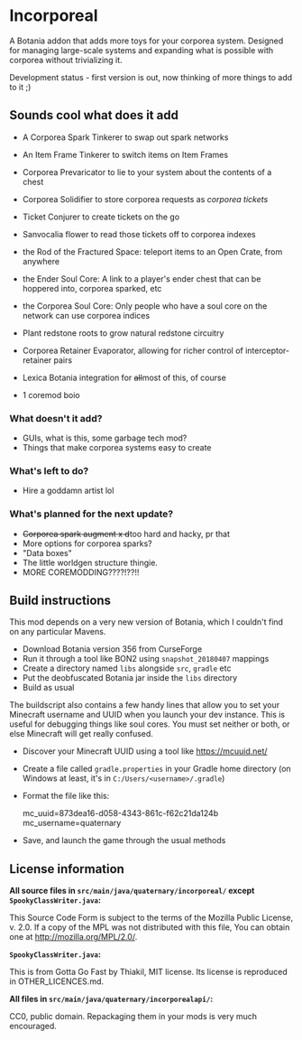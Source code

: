 Incorporeal
===========

A Botania addon that adds more toys for your corporea system. Designed for managing large-scale systems and expanding what is possible with corporea without trivializing it.

Development status - first version is out, now thinking of more things to add to it ;)

## Sounds cool what does it add

* A Corporea Spark Tinkerer to swap out spark networks
* An Item Frame Tinkerer to switch items on Item Frames
* Corporea Prevaricator to lie to your system about the contents of a chest
* Corporea Solidifier to store corporea requests as *corporea tickets*
* Ticket Conjurer to create tickets on the go
* Sanvocalia flower to read those tickets off to corporea indexes
* the Rod of the Fractured Space: teleport items to an Open Crate, from anywhere
* the Ender Soul Core: A link to a player's ender chest that can be hoppered into, corporea sparked, etc
* the Corporea Soul Core: Only people who have a soul core on the network can use corporea indices
* Plant redstone roots to grow natural redstone circuitry
* Corporea Retainer Evaporator, allowing for richer control of interceptor-retainer pairs
* Lexica Botania integration for ~~all~~most of this, of course

* 1 coremod boio

### What doesn't it add?

* GUIs, what is this, some garbage tech mod?
* Things that make corporea systems easy to create

### What's left to do?

* Hire a goddamn artist lol

### What's planned for the next update?

* ~~Corporea spark augment x d~~too hard and hacky, pr that
* More options for corporea sparks?
* "Data boxes"
* The little worldgen structure thingie.
* MORE COREMODDING????!??!!

## Build instructions

This mod depends on a very new version of Botania, which I couldn't find on any particular Mavens.

* Download Botania version 356 from CurseForge
* Run it through a tool like BON2 using `snapshot_20180407` mappings
* Create a directory named `libs` alongside `src`, `gradle` etc
* Put the deobfuscated Botania jar inside the `libs` directory
* Build as usual

The buildscript also contains a few handy lines that allow you to set your Minecraft username and UUID when you launch your dev instance. This is useful for debugging things like soul cores. You must set neither or both, or else Minecraft will get really confused.

* Discover your Minecraft UUID using a tool like https://mcuuid.net/
* Create a file called `gradle.properties` in your Gradle home directory (on Windows at least, it's in `C:/Users/<username>/.gradle`)
* Format the file like this:

    mc_uuid=873dea16-d058-4343-861c-f62c21da124b
    mc_username=quaternary

* Save, and launch the game through the usual methods

## License information

**All source files in `src/main/java/quaternary/incorporeal/` except `SpookyClassWriter.java`:**

This Source Code Form is subject to the terms of the Mozilla Public License, v. 2.0. If a copy of the MPL was not distributed with this file, You can obtain one at http://mozilla.org/MPL/2.0/.

**`SpookyClassWriter.java`:**

This is from Gotta Go Fast by Thiakil, MIT license. Its license is reproduced in OTHER_LICENCES.md.

**All files in `src/main/java/quaternary/incorporealapi/`:**

CC0, public domain. Repackaging them in your mods is very much encouraged.